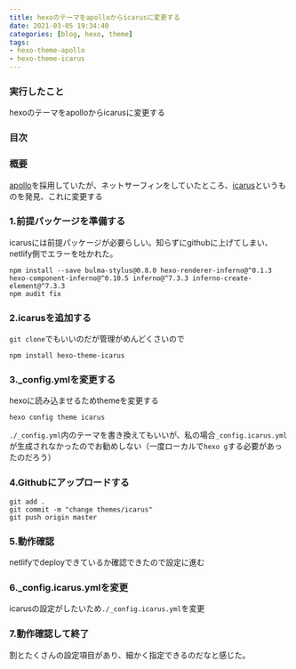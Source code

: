 ```yaml
---
title: hexoのテーマをapolloからicarusに変更する
date: 2021-03-05 19:34:40
categories: [blog, hexo, theme]
tags:
- hexo-theme-apollo
- hexo-theme-icarus
---
```


### 実行したこと
hexoのテーマをapolloからicarusに変更する

### 目次
<!-- toc -->

### 概要
[apollo](https://github.com/AthenaYin/hexo-theme-apollo.git)を採用していたが、ネットサーフィンをしていたところ、[icarus](https://github.com/ppoffice/hexo-theme-icarus)というものを発見、これに変更する
<!-- more -->

### 1.前提パッケージを準備する
icarusには前提パッケージが必要らしい。知らずにgithubに上げてしまい、netlify側でエラーを吐かれた。

```
npm install --save bulma-stylus@0.8.0 hexo-renderer-inferno@^0.1.3 hexo-component-inferno@^0.10.5 inferno@^7.3.3 inferno-create-element@^7.3.3
npm audit fix
```

### 2.icarusを追加する
`git clone`でもいいのだが管理がめんどくさいので
```
npm install hexo-theme-icarus
```

### 3._config.ymlを変更する
hexoに読み込ませるためthemeを変更する
```
hexo config theme icarus
```
`./_config.yml`内のテーマを書き換えてもいいが、私の場合`_config.icarus.yml`が生成されなかったのでお勧めしない（一度ローカルで`hexo g`する必要があったのだろう）

### 4.Githubにアップロードする
```
git add .
git commit -m "change themes/icarus"
git push origin master
```

### 5.動作確認
netlifyでdeployできているか確認できたので設定に進む

### 6._config.icarus.ymlを変更
icarusの設定がしたいため`./_config.icarus.yml`を変更


### 7.動作確認して終了
割とたくさんの設定項目があり、細かく指定できるのだなと感じた。
